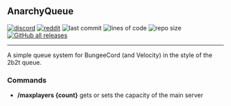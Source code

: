 ## AnarchyQueue

[![discord](https://img.shields.io/discord/843551077759844362?logo=discord)](https://discord.gg/7tW8ZAtGr5)
[![reddit](https://img.shields.io/reddit/subreddit-subscribers/0b0t)](https://old.reddit.com/r/0b0t/)
![last commit](https://img.shields.io/github/last-commit/zeroBzeroT/AnarchyQueue)
![lines of code](https://tokei.rs/b1/github/zeroBzeroT/AnarchyQueue)
![repo size](https://img.shields.io/github/languages/code-size/zeroBzeroT/AnarchyQueue.svg?label=repo%20size)
[![GitHub all releases](https://img.shields.io/github/downloads/zeroBzeroT/AnarchyQueue/total)](https://github.com/zeroBzeroT/AnarchyQueue/releases)

---

A simple queue system for BungeeCord (and Velocity) in the style of the 2b2t queue. 

### Commands

 - **/maxplayers {count}**   gets or sets the capacity of the main server
